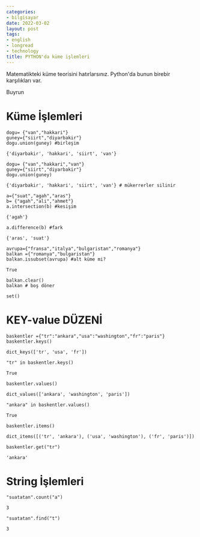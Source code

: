 ```yaml
---
categories:
- bilgisayar
date: 2022-03-02
layout: post
tags:
- english
- longread
- technology
title: PYTHON'da küme işlemleri
---
```


Matematikteki küme teorisini hatırlarsınız. Python'da bunun birebir karşılıkları var.

Buyrun

# Küme İşlemleri

```
dogu= {"van","hakkari"}
guney={"siirt","diyarbakir"}
dogu.union(guney) #birleşim
```

```
{'diyarbakir', 'hakkari', 'siirt', 'van'}
```

```
dogu= {"van","hakkari","van"}
guney={"siirt","diyarbakir"}
dogu.union(guney)
```

```
{'diyarbakir', 'hakkari', 'siirt', 'van'} # mükerrerler silinir
```

```
a={"suat","agah","aras"}
b= {"agah","ali","ahmet"}
a.intersection(b) #kesişim
```

```
{'agah'}
```

```
a.difference(b) #fark
```

```
{'aras', 'suat'}
```

```
avrupa={"fransa","italya","bulgaristan","romanya"}
balkan ={"romanya","bulgaristan"}
balkan.issubset(avrupa) #alt küme mi?
```

```
True
```

```
balkan.clear()
balkan # boş döner
```

```
set()
```

# KEY-value DÜZENİ

```
baskentler ={"tr":"ankara","usa":"washington","fr":"paris"}
baskentler.keys()
```

```
dict_keys(['tr', 'usa', 'fr'])
```

```
"tr" in baskentler.keys()
```

```
True
```

```
baskentler.values()
```

```
dict_values(['ankara', 'washington', 'paris'])
```

```
"ankara" in baskentler.values()
```

```
True
```

```
baskentler.items()
```

```
dict_items([('tr', 'ankara'), ('usa', 'washington'), ('fr', 'paris')])
```

```
baskentler.get("tr")
```

```
'ankara'
```

# String İşlemleri

```
"suatatan".count("a")
```

```
3
```

```
"suatatan".find("t")
```

```
3
```
